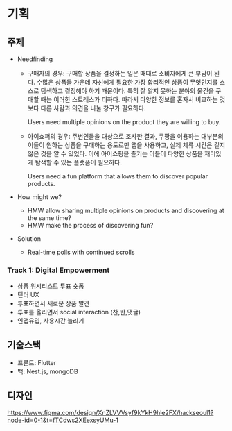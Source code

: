 # 기획

## 주제

- Needfinding
    - 구매자의 경우: 구매할 상품을 결정하는 일은 때때로 소비자에게 큰 부담이 된다. 수많은 상품들 가운데 자신에게 필요한 가장 합리적인 상품이 무엇인지를 스스로 탐색하고 결정해야 하기 때문이다. 특히 잘 알지 못하는 분야의 물건을 구매할 때는 이러한 스트레스가 더하다. 따라서 다양한 정보를 혼자서 비교하는 것보다 다른 사람과 의견을 나눌 창구가 필요하다.
        
        Users need multiple opinions on the product they are willing to buy.
        
    - 아이쇼퍼의 경우: 주변인들을 대상으로 조사한 결과, 쿠팡을 이용하는 대부분의 이들이 원하는 상품을 구매하는 용도로만 앱을 사용하고, 실제 체류 시간은 길지 않은 것을 알 수 있었다. 이에 아이쇼핑을 즐기는 이들이 다양한 상품을 재미있게 탐색할 수 있는 플랫폼이 필요하다.
        
        Users need a fun platform that allows them to discover popular products.
        
- How might we?
    - HMW allow sharing multiple opinions on products and discovering at the same time?
    - HMW make the process of discovering fun?
- Solution
    - Real-time polls with continued scrolls

### Track 1: Digital Empowerment

- 상품 위시리스트 투표 숏폼
- 틴더 UX
- 투표하면서 새로운 상품 발견
- 투표를 올리면서 social interaction (찬,반,댓글)
- 인앱유입, 사용시간 늘리기

## 기술스택

- 프론트: Flutter
- 백: Nest.js, mongoDB

## 디자인

https://www.figma.com/design/XnZLVVVsyf9kYkH9hle2FX/hackseoul1?node-id=0-1&t=fTCdws2XEexsyUMu-1

